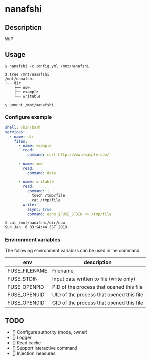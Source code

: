 # nanafshi

## Description

WIP

## Usage

```console
$ nanafshi -c config.yml /mnt/nanafshi

$ tree /mnt/nanafshi
/mnt/nanafshi
└── dir
    ├── now
    ├── example
    └── writable

$ umount /mnt/nanafshi
```

### Configure example

```yaml
shell: /bin/bash
services:
  - name: dir
    files:
      - name: example
        read:
          command: curl http://www.example.com/

      - name: now
        read:
          command: date

      - name: writable
        read: 
          command: |
            touch /tmp/file
            cat /tmp/file
        write: 
          async: true
          command: echo $FUSE_STDIN >> /tmp/file
```

```console
$ cat /mnt/nanafshi/dir/now
Sun Jan  6 03:54:44 JST 2019
```

### Environment variables

The following environment variables can be used in the command.

|env|description|
|---|---|
|FUSE_FILENAME|Filename|
|FUSE_STDIN|Input data written to file (write only)|
|FUSE_OPENPID|PID of the process that opened this file|
|FUSE_OPENUID|UID of the process that opened this file|
|FUSE_OPENGID|GID of the process that opened this file|

## TODO

- [] Configure authority (mode, owner)
- [] Logger
- [] Read cache
- [] Support interactive command
- [] Injection measures

